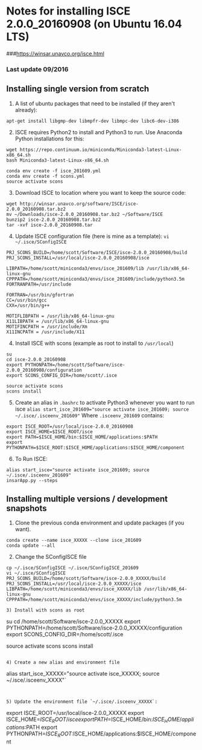 # Notes for installing ISCE 2.0.0_20160908 (on Ubuntu 16.04 LTS)
###https://winsar.unavco.org/isce.html

### Last update 09/2016

## Installing single version from scratch


1) A list of ubuntu packages that need to be installed (if they aren't already):
```
apt-get install libgmp-dev libmpfr-dev libmpc-dev libc6-dev-i386
```


2) ISCE requires Python2 to install and Python3 to run. Use Anaconda Python installations for this:
```
wget https://repo.continuum.io/miniconda/Miniconda3-latest-Linux-x86_64.sh
bash Miniconda3-latest-Linux-x86_64.sh

conda env create -f isce_201609.yml
conda env create -f scons.yml
source activate scons
```


3) Download ISCE to location where you want to keep the source code:
```
wget http://winsar.unavco.org/software/ISCE/isce-2.0.0_20160908.tar.bz2
mv ~/Downloads/isce-2.0.0_20160908.tar.bz2 ~/Software/ISCE
bunzip2 isce-2.0.0_20160908.tar.bz2
tar -xvf isce-2.0.0_20160908.tar
```


4) Update ISCE configuration file (here is mine as a template):
`vi ~/.isce/SConfigISCE`
```
PRJ_SCONS_BUILD=/home/scott/Software/ISCE/isce-2.0.0_20160908/build
PRJ_SCONS_INSTALL=/usr/local/isce-2.0.0_20160908/isce

LIBPATH=/home/scott/miniconda3/envs/isce_201609/lib /usr/lib/x86_64-linux-gnu
CPPPATH=/home/scott/miniconda3/envs/isce_201609/include/python3.5m
FORTRANPATH=/usr/include

FORTRAN=/usr/bin/gfortran
CC=/usr/bin/gcc
CXX=/usr/bin/g++

MOTIFLIBPATH = /usr/lib/x86_64-linux-gnu 
X11LIBPATH = /usr/lib/x86_64-linux-gnu  
MOTIFINCPATH = /usr/include/Xm    
X11INCPATH = /usr/include/X11   
```


4) Install ISCE with scons (example as root to install to `/usr/local`)
```
su 
cd isce-2.0.0_20160908
export PYTHONPATH=/home/scott/Software/isce-2.0.0_20160908/configuration
export SCONS_CONFIG_DIR=/home/scott/.isce

source activate scons
scons install
```

5) Create an alias in `.bashrc` to activate Python3 whenever you want to run isce
`alias start_isce_201609="source activate isce_201609; source ~/.isce/.isceenv_201609"`
Where `.isceenv_201609` contains:
```
export ISCE_ROOT=/usr/local/isce-2.0.0_20160908
export ISCE_HOME=$ISCE_ROOT/isce
export PATH=$ISCE_HOME/bin:$ISCE_HOME/applications:$PATH
export PYTHONPATH=$ISCE_ROOT:$ISCE_HOME/applications:$ISCE_HOME/component
```

6) To Run ISCE:
```
alias start_isce="source activate isce_201609; source ~/.isce/.isceenv_201609"
insarApp.py --steps
```


## Installing multiple versions / development snapshots
1) Clone the previous conda environment and update packages (if you want). 
```
conda create --name isce_XXXXX --clone isce_201609
conda update --all
```

2) Change the SConfigISCE file
```
cp ~/.isce/SConfigISCE ~/.isce/SConfigISCE_201609
vi ~/.isce/SConfigISCE
PRJ_SCONS_BUILD=/home/scott/Software/isce-2.0.0_XXXXX/build
PRJ_SCONS_INSTALL=/usr/local/isce-2.0.0_XXXXX/isce
LIBPATH=/home/scott/miniconda3/envs/isce_XXXXX/lib /usr/lib/x86_64-linux-gnu
CPPPATH=/home/scott/miniconda3/envs/isce_XXXXX/include/python3.5m

3) Install with scons as root
```
su 
cd /home/scott/Software/isce-2.0.0_XXXXX
export PYTHONPATH=/home/scott/Software/isce-2.0.0_XXXXX/configuration
export SCONS_CONFIG_DIR=/home/scott/.isce

source activate scons
scons install
```

4) Create a new alias and environment file
```
alias start_isce_XXXXX="source activate isce_XXXXX; source ~/.isce/.isceenv_XXXX"`
```


5) Update the environment file `~/.isce/.isceenv_XXXXX`:
```
export ISCE_ROOT=/usr/local/isce-2.0.0_XXXXX
export ISCE_HOME=$ISCE_ROOT/isce
export PATH=$ISCE_HOME/bin:$ISCE_HOME/applications:$PATH
export PYTHONPATH=$ISCE_ROOT:$ISCE_HOME/applications:$ISCE_HOME/component
```


